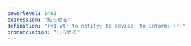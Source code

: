 ```yaml
---
powerlevel: 1461
expression: "知らせる"
definition: "(v1,vt) to notify; to advise; to inform; (P)"
pronunciation: "しらせる"
---
```

